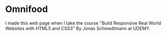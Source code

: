 # Omnifood

I made this web page when I take the course "Build Responsive Real World Websites with HTML5 and CSS3"
By Jonas Schmedtmann at UDEMY.
